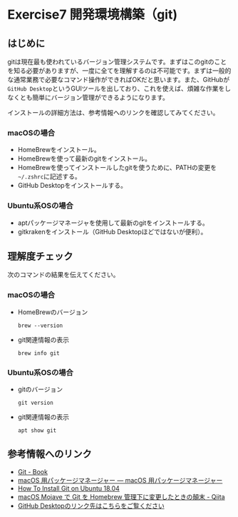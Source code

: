 # Exercise7 開発環境構築（git)

## はじめに

gitは現在最も使われているバージョン管理システムです。まずはこのgitのことを知る必要がありますが、一度に全てを理解するのは不可能です。まずは一般的な通常業務で必要なコマンド操作ができればOKだと思います。また、GitHubが`GitHub Desktop`というGUIツールを出しており、これを使えば、煩雑な作業をしなくとも簡単にバージョン管理ができるようになります。

インストールの詳細方法は、参考情報へのリンクを確認してみてください。

### macOSの場合

- HomeBrewをインストール。
- HomeBrewを使って最新のgitをインストール。
- HomeBrewを使ってインストールしたgitを使うために、PATHの変更を`~/.zshrc`に記述する。
- GitHub Desktopをインストールする。

### Ubuntu系OSの場合

- aptパッケージマネージャを使用して最新のgitをインストールする。
- gitkrakenをインストール（GitHub Desktopほどではないが便利）。

## 理解度チェック

次のコマンドの結果を伝えてください。

### macOSの場合
- HomeBrewのバージョン
    ```shell
    brew --version
    ```
- git関連情報の表示
    ```shell
    brew info git
    ```

### Ubuntu系OSの場合
- gitのバージョン
    ```shell
    git version
    ```
- git関連情報の表示
    ```shell
    apt show git
    ```

## 参考情報へのリンク

- [Git - Book](https://git-scm.com/book/ja/v2/)
- [macOS 用パッケージマネージャー — macOS 用パッケージマネージャー](https://brew.sh/index_ja)
- [How To Install Git on Ubuntu 18.04](https://www.digitalocean.com/community/tutorials/how-to-install-git-on-ubuntu-18-04-quickstart)
- [macOS Mojave で Git を Homebrew 管理下に変更したときの顛末 - Qiita](https://qiita.com/H-R3N/items/45f98e8242899093c7e6)
- [GitHub Desktopのリンク先はこちらをご覧ください](https://github.com/bcts369dojo/materials#recommend-tools)
